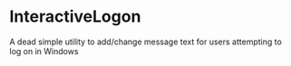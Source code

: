 # InteractiveLogon
A dead simple utility to add/change message text for users attempting to log on in Windows
